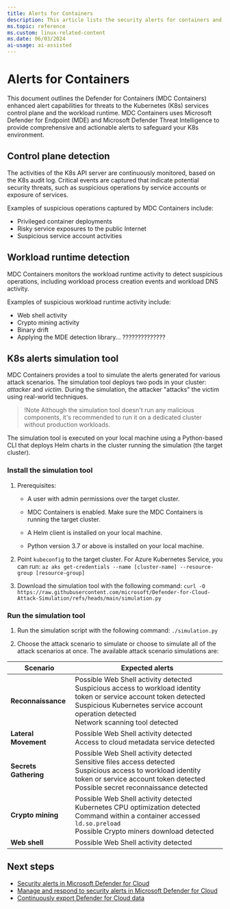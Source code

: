```yaml
---
title: Alerts for Containers
description: This article lists the security alerts for containers and Kubernetes clusters visible in Microsoft Defender for Cloud.
ms.topic: reference
ms.custom: linux-related-content
ms.date: 06/03/2024
ai-usage: ai-assisted
---
```


# Alerts for Containers

This document outlines the Defender for Containers (MDC Containers) enhanced alert capabilities for threats to the Kubernetes (K8s) services control plane and the workload runtime. MDC Containers uses Microsoft Defender for Endpoint (MDE) and Microsoft Defender Threat Intelligence to provide comprehensive and actionable alerts to safeguard your K8s environment.

## Control plane detection

The activities of the K8s API server are continuously monitored, based on the K8s audit log.  Critical events are captured that indicate potential security threats, such as suspicious operations by service accounts or exposure of services.

Examples of suspicious operations captured by MDC Containers include:

* Privileged container deployments
* Risky service exposures to the public Internet
* Suspicious service account activities

## Workload runtime detection

MDC Containers monitors the workload runtime activity to detect suspicious operations, including workload process creation events and workload DNS activity.

Examples of suspicious workload runtime activity include:

* Web shell activity
* Crypto mining activity
* Binary drift
* Applying the MDE detection library... ??????????????

## K8s alerts simulation tool

MDC Containers provides a tool to simulate the alerts generated for various attack scenarios. The simulation tool deploys two pods in your cluster: *attacker* and *victim*. During the simulation, the attacker "attacks" the victim using real-world techniques.

> !Note
> Although the simulation tool doesn't run any malicious components, it's recommended to run it on a dedicated cluster without production workloads.

The simulation tool is executed on your local machine using a Python-based CLI that deploys Helm charts in the cluster running the simulation (the target cluster).

### Install the simulation tool

1. Prerequisites:

   * A user with admin permissions over the target cluster.

   * MDC Containers is enabled. Make sure the MDC Containers is running the target cluster.

   * A Helm client is installed on your local machine.

   * Python version 3.7 or above is installed on your local machine.

1. Point `kubeconfig` to the target cluster. For Azure Kubernetes Service, you can run:
    `az aks get-credentials --name [cluster-name] --resource-group [resource-group]`

1. Download the simulation tool with the following command:
    `curl -O https://raw.githubusercontent.com/microsoft/Defender-for-Cloud-Attack-Simulation/refs/heads/main/simulation.py`

### Run the simulation tool

1. Run the simulation script with the following command:
    `./simulation.py`

1. Choose the attack scenario to simulate or choose to simulate all of the attack scenarios at once. The available attack scenario simulations are:
    
| Scenario | Expected alerts |
|--|--|
| **Reconnaissance** | Possible Web Shell activity detected <br/> Suspicious access to workload identity token or service account token detected <br/> Suspicious Kubernetes service account operation detected <br/> Network scanning tool detected  |
| **Lateral Movement** | Possible Web Shell activity detected <br/> Access to cloud metadata service detected  |
| **Secrets Gathering** | Possible Web Shell activity detected <br/> Sensitive files access detected <br/> Suspicious access to workload identity token or service account token detected <br/> Possible secret reconnaissance detected  |
| **Crypto mining** | Possible Web Shell activity detected <br/> Kubernetes CPU optimization detected <br/> Command within a container accessed `ld.so.preload` <br/> Possible Crypto miners download detected  |
| **Web shell** | Possible Web Shell activity detected|

## Next steps

- [Security alerts in Microsoft Defender for Cloud](alerts-overview.md)
- [Manage and respond to security alerts in Microsoft Defender for Cloud](managing-and-responding-alerts.yml)
- [Continuously export Defender for Cloud data](continuous-export.md)
